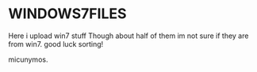 # WINDOWS7FILES
Here i upload win7 stuff
Though about half of them im not sure if they are from win7. good luck sorting!

micunymos.

